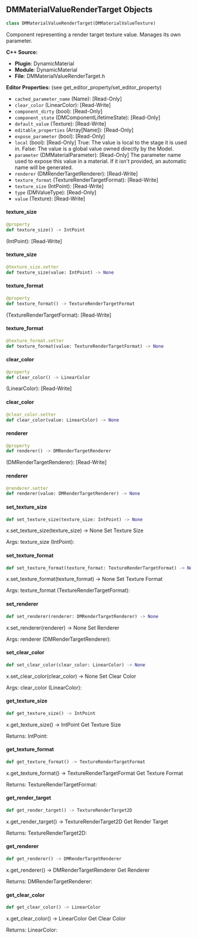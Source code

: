 ## DMMaterialValueRenderTarget Objects

```python
class DMMaterialValueRenderTarget(DMMaterialValueTexture)
```

Component representing a render target texture value. Manages its own parameter.

**C++ Source:**

- **Plugin**: DynamicMaterial
- **Module**: DynamicMaterial
- **File**: DMMaterialValueRenderTarget.h

**Editor Properties:** (see get_editor_property/set_editor_property)

- ``cached_parameter_name`` (Name):  [Read-Only]
- ``clear_color`` (LinearColor):  [Read-Write]
- ``component_dirty`` (bool):  [Read-Only]
- ``component_state`` (DMComponentLifetimeState):  [Read-Only]
- ``default_value`` (Texture):  [Read-Write]
- ``editable_properties`` (Array[Name]):  [Read-Only]
- ``expose_parameter`` (bool):  [Read-Only]
- ``local`` (bool):  [Read-Only] True: The value is local to the stage it is used in.
  False: The value is a global value owned directly by the Model.
- ``parameter`` (DMMaterialParameter):  [Read-Only] The parameter name used to expose this value in a material.
  If it isn't provided, an automatic name will be generated.
- ``renderer`` (DMRenderTargetRenderer):  [Read-Write]
- ``texture_format`` (TextureRenderTargetFormat):  [Read-Write]
- ``texture_size`` (IntPoint):  [Read-Write]
- ``type`` (DMValueType):  [Read-Only]
- ``value`` (Texture):  [Read-Write]

<a id="unreal.DMMaterialValueRenderTarget.texture_size"></a>

#### texture_size

```python
@property
def texture_size() -> IntPoint
```

(IntPoint):  [Read-Write]

<a id="unreal.DMMaterialValueRenderTarget.texture_size"></a>

#### texture_size

```python
@texture_size.setter
def texture_size(value: IntPoint) -> None
```

<a id="unreal.DMMaterialValueRenderTarget.texture_format"></a>

#### texture_format

```python
@property
def texture_format() -> TextureRenderTargetFormat
```

(TextureRenderTargetFormat):  [Read-Write]

<a id="unreal.DMMaterialValueRenderTarget.texture_format"></a>

#### texture_format

```python
@texture_format.setter
def texture_format(value: TextureRenderTargetFormat) -> None
```

<a id="unreal.DMMaterialValueRenderTarget.clear_color"></a>

#### clear_color

```python
@property
def clear_color() -> LinearColor
```

(LinearColor):  [Read-Write]

<a id="unreal.DMMaterialValueRenderTarget.clear_color"></a>

#### clear_color

```python
@clear_color.setter
def clear_color(value: LinearColor) -> None
```

<a id="unreal.DMMaterialValueRenderTarget.renderer"></a>

#### renderer

```python
@property
def renderer() -> DMRenderTargetRenderer
```

(DMRenderTargetRenderer):  [Read-Write]

<a id="unreal.DMMaterialValueRenderTarget.renderer"></a>

#### renderer

```python
@renderer.setter
def renderer(value: DMRenderTargetRenderer) -> None
```

<a id="unreal.DMMaterialValueRenderTarget.set_texture_size"></a>

#### set_texture_size

```python
def set_texture_size(texture_size: IntPoint) -> None
```

x.set_texture_size(texture_size) -> None
Set Texture Size

Args:
    texture_size (IntPoint):

<a id="unreal.DMMaterialValueRenderTarget.set_texture_format"></a>

#### set_texture_format

```python
def set_texture_format(texture_format: TextureRenderTargetFormat) -> None
```

x.set_texture_format(texture_format) -> None
Set Texture Format

Args:
    texture_format (TextureRenderTargetFormat):

<a id="unreal.DMMaterialValueRenderTarget.set_renderer"></a>

#### set_renderer

```python
def set_renderer(renderer: DMRenderTargetRenderer) -> None
```

x.set_renderer(renderer) -> None
Set Renderer

Args:
    renderer (DMRenderTargetRenderer):

<a id="unreal.DMMaterialValueRenderTarget.set_clear_color"></a>

#### set_clear_color

```python
def set_clear_color(clear_color: LinearColor) -> None
```

x.set_clear_color(clear_color) -> None
Set Clear Color

Args:
    clear_color (LinearColor):

<a id="unreal.DMMaterialValueRenderTarget.get_texture_size"></a>

#### get_texture_size

```python
def get_texture_size() -> IntPoint
```

x.get_texture_size() -> IntPoint
Get Texture Size

Returns:
    IntPoint:

<a id="unreal.DMMaterialValueRenderTarget.get_texture_format"></a>

#### get_texture_format

```python
def get_texture_format() -> TextureRenderTargetFormat
```

x.get_texture_format() -> TextureRenderTargetFormat
Get Texture Format

Returns:
    TextureRenderTargetFormat:

<a id="unreal.DMMaterialValueRenderTarget.get_render_target"></a>

#### get_render_target

```python
def get_render_target() -> TextureRenderTarget2D
```

x.get_render_target() -> TextureRenderTarget2D
Get Render Target

Returns:
    TextureRenderTarget2D:

<a id="unreal.DMMaterialValueRenderTarget.get_renderer"></a>

#### get_renderer

```python
def get_renderer() -> DMRenderTargetRenderer
```

x.get_renderer() -> DMRenderTargetRenderer
Get Renderer

Returns:
    DMRenderTargetRenderer:

<a id="unreal.DMMaterialValueRenderTarget.get_clear_color"></a>

#### get_clear_color

```python
def get_clear_color() -> LinearColor
```

x.get_clear_color() -> LinearColor
Get Clear Color

Returns:
    LinearColor:

<a id="unreal.DMMaterialValueRenderTargetDynamic"></a>